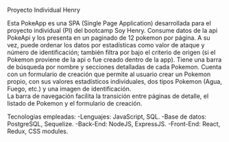 Proyecto Individual Henry

Esta PokeApp es una SPA (Single Page Application) desarrollada para el proyecto individual (PI) del bootcamp Soy Henry.
Consume datos de la api PokeApi y los presenta en un paginado de 12 pokemon por página. A su vez, puede ordenar los datos por estadísticas como valor de ataque y número de identificación; también filtra por bajo el criterio de origen (si el Pokemon proviene de la api o fue creado dentro de la app). Tiene una barra de búsqueda por nombre y secciones detalladas de cada Pokemon.
Cuenta con un formulario de creación que permite al usuario crear un Pokemon propio, con sus valores estadísticos individuales, dos tipos Pokemon (Agua, Fuego, etc.) y una imagen de identificación.  
La barra de navegación facilita la transición entre páginas de detalle, el listado de Pokemon y el formulario de creación. 

Tecnologías empleadas:
-Lenguajes: JavaScript, SQL.
-Base de datos: PostgreSQL, Sequelize.
-Back-End: NodeJS, ExpressJS.
-Front-End: React, Redux, CSS modules.
